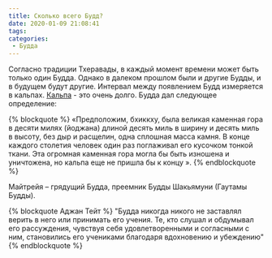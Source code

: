 ```yaml
---
title: Сколько всего Будд?
date: 2020-01-09 21:08:41
tags:
categories:
 - Будда
---
```


Согласно традиции Тхеравады, в каждый момент времени может быть только один Будда. <!--more--> Однако в далеком прошлом были и другие Будды, и в будущем будут другие. Интервал между появлением Будд измеряется в кальпах.  [Кальпа](https://ru.wikipedia.org/wiki/%D0%9A%D0%B0%D0%BB%D1%8C%D0%BF%D0%B0 "Кальпа") - это очень долго. Будда дал следующее определение:

{% blockquote %}
«Предположим, бхиккху, была великая каменная гора в десяти милях (йоджана) длиной десять миль в ширину и десять миль в высоту, без дыр и расщелин, одна сплошная масса камня. В конце каждого столетия человек один раз поглаживал его кусочком тонкой ткани. Эта огромная каменная гора могла бы быть изношена и уничтожена, но кальпа еще не пришла бы к концу ».
{% endblockquote %}

Майтрейя – грядущий Будда, преемник Будды Шакьямуни (Гаутамы Будды).

{% blockquote Аджан Тейт %}
"Будда никогда никого не заставлял верить в него или принимать его учения. Те, кто слушал и обдумывал его рассуждения, чувствуя себя удовлетворенными и согласными с ним, становились его учениками благодаря вдохновению и убеждению"
{% endblockquote %}
